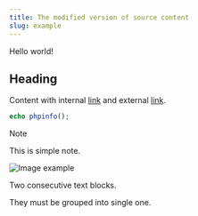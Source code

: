 ```yaml
---
title: The modified version of source content
slug: example
---
```


Hello world!

## Heading

Content with internal [link](foo/bar.md) and external [link](https://example.com).

```php
echo phpinfo();
```

> [!NOTE]
> This is simple note.

![Image example](https://example.com/image.jpg)

Two consecutive text blocks.

They must be grouped into single one.
